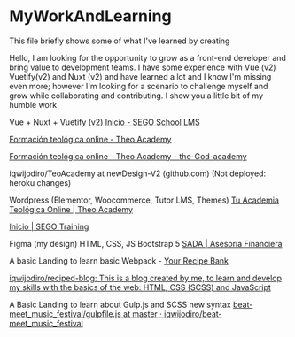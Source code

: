 # MyWorkAndLearning
This file briefly shows some of what I've learned by creating

Hello, I am looking for the opportunity to grow as a front-end developer and bring value to development teams. I have some experience with Vue (v2) Vuetify(v2) and Nuxt (v2) and have learned a lot and I know I'm missing even more; however I'm looking for a scenario to challenge myself and grow while collaborating and contributing. I show you a little bit of my humble work

Vue + Nuxt + Vuetify (v2)
[Inicio - SEGO School LMS](https://segoschool.com/)

[Formación teológica online - Theo Academy](https://theoacademy.vercel.app/)

[Formación teológica online - Theo Academy - the-God-academy](theodacademyorg.vercel.app)

iqwijodiro/TeoAcademy at newDesign-V2 (github.com) (Not deployed: heroku changes)


Wordpress (Elementor, Woocommerce, Tutor LMS, Themes)
[Tu Academia Teológica Online | Theo Academy](https://theoacademy.org/)

[Inicio | SEGO Training](https://segotraining.com/)

Figma (my design) HTML, CSS, JS Bootstrap 5
[SADA | Asesoría Financiera ](sadafinances.netlify.app)

A basic Landing to learn basic Webpack -  [Your Recipe Bank](recipedblogdev.netlify.app)

[iqwijodiro/reciped-blog: This is a blog created by me, to learn and develop my skills with the basics of the web: HTML, CSS (SCSS) and JavaScript](https://github.com/iqwijodiro/reciped-blog)

A Basic Landing to learn about Gulp.js and SCSS new syntax
[beat-meet_music_festival/gulpfile.js at master · iqwijodiro/beat-meet_music_festival](https://github.com/iqwijodiro/beat-meet_music_festival)
